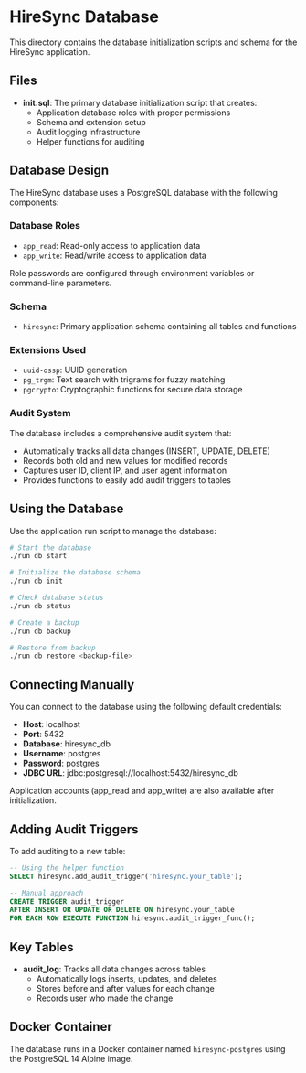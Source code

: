 # HireSync Database

This directory contains the database initialization scripts and schema for the HireSync application.

## Files

- **init.sql**: The primary database initialization script that creates:
  - Application database roles with proper permissions
  - Schema and extension setup
  - Audit logging infrastructure
  - Helper functions for auditing

## Database Design

The HireSync database uses a PostgreSQL database with the following components:

### Database Roles

- `app_read`: Read-only access to application data
- `app_write`: Read/write access to application data

Role passwords are configured through environment variables or command-line parameters.

### Schema

- `hiresync`: Primary application schema containing all tables and functions

### Extensions Used

- `uuid-ossp`: UUID generation
- `pg_trgm`: Text search with trigrams for fuzzy matching
- `pgcrypto`: Cryptographic functions for secure data storage

### Audit System

The database includes a comprehensive audit system that:

- Automatically tracks all data changes (INSERT, UPDATE, DELETE)
- Records both old and new values for modified records
- Captures user ID, client IP, and user agent information
- Provides functions to easily add audit triggers to tables

## Using the Database

Use the application run script to manage the database:

```bash
# Start the database
./run db start

# Initialize the database schema
./run db init

# Check database status
./run db status

# Create a backup
./run db backup

# Restore from backup
./run db restore <backup-file>
```

## Connecting Manually

You can connect to the database using the following default credentials:

- **Host**: localhost
- **Port**: 5432
- **Database**: hiresync_db
- **Username**: postgres
- **Password**: postgres
- **JDBC URL**: jdbc:postgresql://localhost:5432/hiresync_db

Application accounts (app_read and app_write) are also available after initialization.

## Adding Audit Triggers

To add auditing to a new table:

```sql
-- Using the helper function
SELECT hiresync.add_audit_trigger('hiresync.your_table');

-- Manual approach
CREATE TRIGGER audit_trigger
AFTER INSERT OR UPDATE OR DELETE ON hiresync.your_table
FOR EACH ROW EXECUTE FUNCTION hiresync.audit_trigger_func();
```

## Key Tables

- **audit_log**: Tracks all data changes across tables
  - Automatically logs inserts, updates, and deletes
  - Stores before and after values for each change
  - Records user who made the change

## Docker Container

The database runs in a Docker container named `hiresync-postgres` using the PostgreSQL 14 Alpine image. 